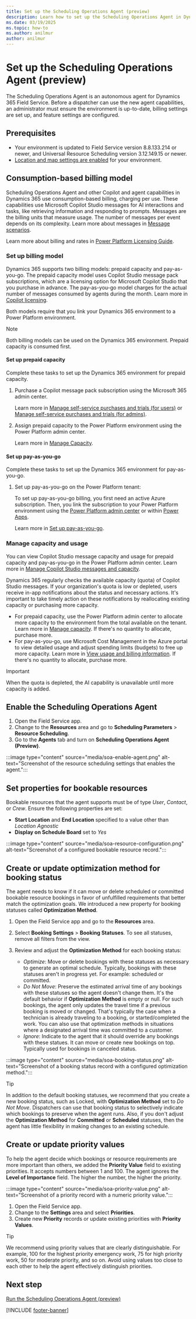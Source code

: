 ```yaml
---
title: Set up the Scheduling Operations Agent (preview)
description: Learn how to set up the Scheduling Operations Agent in Dynamics 365 Field Service for your users.
ms.date: 03/19/2025
ms.topic: how-to
ms.author: anilmur
author: anilmur
---
```


# Set up the Scheduling Operations Agent (preview)

The Scheduling Operations Agent is an autonomous agent for Dynamics 365 Field Service. Before a dispatcher can use the new agent capabilities, an administrator must ensure the environment is up-to-date, billing settings are set up, and feature settings are configured.

## Prerequisites

- Your environment is updated to Field Service version 8.8.133.214 or newer, and Universal Resource Scheduling version 3.12.149.15 or newer.
- [Location and map settings are enabled](field-service-maps-address-locations.md) for your environment.

## Consumption-based billing model

Scheduling Operations Agent and other Copilot and agent capabilities in Dynamics 365 use consumption-based billing, charging per use. These capabilities use Microsoft Copilot Studio messages for AI interactions and tasks, like retrieving information and responding to prompts. Messages are the billing units that measure usage. The number of messages per event depends on its complexity. Learn more about messages in [Message scenarios](/microsoft-copilot-studio/requirements-messages-management#message-scenarios).  

Learn more about billing and rates in [Power Platform Licensing Guide](https://go.microsoft.com/fwlink/?LinkId=2085130).

### Set up billing model

Dynamics 365 supports two billing models: prepaid capacity and pay-as-you-go. The prepaid capacity model uses Copilot Studio message pack subscriptions, which are a licensing option for Microsoft Copilot Studio that you purchase in advance. The pay-as-you-go model charges for the actual number of messages consumed by agents during the month. Learn more in [Copilot licensing](/microsoft-copilot-studio/billing-licensing).

Both models require that you link your Dynamics 365 environment to a Power Platform environment.

> [!NOTE]
> Both billing models can be used on the Dynamics 365 environment. Prepaid capacity is consumed first.

#### Set up prepaid capacity

Complete these tasks to set up the Dynamics 365 environment for prepaid capacity.

1. Purchase a Copilot message pack subscription using the Microsoft 365 admin center.

   Learn more in [Manage self-service purchases and trials (for users)](/microsoft-365/commerce/subscriptions/manage-self-service-purchases-users) or [Manage self-service purchases and trials (for admins)](/microsoft-365/commerce/subscriptions/manage-self-service-purchases-admins).

1. Assign prepaid capacity to the Power Platform environment using the Power Platform admin center.

   Learn more in [Manage Capacity](/power-platform/admin/manage-copilot-studio-messages-capacity?tabs=new#manage-capacity).

#### Set up pay-as-you-go

Complete these tasks to set up the Dynamics 365 environment for pay-as-you-go.

1. Set up pay-as-you-go on the Power Platform tenant:

   To set up pay-as-you-go billing, you first need an active Azure subscription. Then, you link the subscription to your Power Platform environment using the [Power Platform admin center](https://admin.powerplatform.microsoft.com/) or within [Power Apps](https://make.powerapps.com/).

   Learn more in [Set up pay-as-you-go](/power-platform/admin/pay-as-you-go-set-up).

### Manage capacity and usage

You can view Copilot Studio message capacity and usage for prepaid capacity and pay-as-you-go in the Power Platform admin center. Learn more in [Manage Copilot Studio messages and capacity](/power-platform/admin/manage-copilot-studio-messages-capacity).

Dynamics 365 regularly checks the available capacity (quota) of Copilot Studio messages. If your organization's quota is low or depleted, users receive in-app notifications about the status and necessary actions. It's important to take timely action on these notifications by reallocating existing capacity or purchasing more capacity.

- For prepaid capacity, use the Power Platform admin center to allocate more capacity to the environment from the total available on the tenant. Learn more in [Manage capacity](/power-platform/admin/manage-copilot-studio-messages-capacity#manage-capacity). If there's no quantity to allocate, purchase more.
- For pay-as-you-go, use Microsoft Cost Management in the Azure portal to view detailed usage and adjust spending limits (budgets) to free up more capacity. Learn more in [View usage and billing information](/power-platform/admin/pay-as-you-go-usage-costs). If there's no quantity to allocate, purchase more.

> [!IMPORTANT]
> When the quota is depleted, the AI capability is unavailable until more capacity is added.

## Enable the Scheduling Operations Agent

1. Open the Field Service app.
1. Change to the **Resources** area and go to **Scheduling Parameters** > **Resource Scheduling**.
1. Go to the **Agents** tab and turn on **Scheduling Operations Agent (Preview)**.

:::image type="content" source="media/soa-enable-agent.png" alt-text="Screenshot of the resource scheduling settings that enables the agent.":::

## Set properties for bookable resources

Bookable resources that the agent supports must be of type *User*, *Contact*, or *Crew*. Ensure the following properties are set:

- **Start Location** and **End Location** specified to a value other than *Location Agnostic*
- **Display on Schedule Board** set to *Yes*

:::image type="content" source="media/soa-resource-configuration.png" alt-text="Screenshot of a configured bookable resource record.":::

## Create or update optimization method for booking status

The agent needs to know if it can move or delete scheduled or committed bookable resource bookings in favor of unfulfilled requirements that better match the optimization goals. We introduced a new property for booking statuses called **Optimization Method**.

1. Open the Field Service app and go to the **Resources** area.
1. Select **Booking Settings** > **Booking Statuses**. To see all statuses, remove all filters from the view.
1. Review and adjust the **Optimization Method** for each booking status:

    - *Optimize*: Move or delete bookings with these statuses as necessary to generate an optimal schedule. Typically, bookings with these statuses aren't in progress yet. For example: scheduled or committed.
    - *Do Not Move*: Preserve the estimated arrival time of any bookings with these statuses so the agent doesn't change them. It's the default behavior if **Optimization Method** is empty or null. For such bookings, the agent only updates the travel time if a previous booking is moved or changed. That's typically the case when a technician is already traveling to a booking, or started/completed the work. You can also use that optimization methods in situations where a designated arrival time was committed to a customer.
    - *Ignore*: Indicate to the agent that it should override any bookings with these statues. It can move or create new bookings on top. Typically used for bookings in canceled status.

:::image type="content" source="media/soa-booking-status.png" alt-text="Screenshot of a booking status record with a configured optimization method.":::

> [!TIP]
> In addition to the default booking statuses, we recommend that you create a new booking status, such as Locked, with **Optimization Method** set to *Do Not Move*. Dispatchers can use that booking status to selectively indicate which bookings to preserve when the agent runs. Also, if you don't adjust the **Optimization Method** for **Committed** or **Scheduled** statuses, then the agent has little flexibility in making changes to an existing schedule.

## Create or update priority values

To help the agent decide which bookings or resource requirements are more important than others, we added the **Priority Value** field to existing priorities. It accepts numbers between 1 and 100. The agent ignores the **Level of Importance** field. The higher the number, the higher the priority.

:::image type="content" source="media/soa-priority-value.png" alt-text="Screenshot of a priority record with a numeric priority value.":::

1. Open the Field Service app.
2. Change to the **Settings** area and select **Priorities**.
3. Create new **Priority** records or update existing priorities with **Priority Values**.  

> [!TIP]
> We recommend using priority values that are clearly distinguishable. For example, 100 for the highest priority emergency work, 75 for high priority work, 50 for moderate priority, and so on. Avoid using values too close to each other to help the agent effectively distinguish priorities.

## Next step

[Run the Scheduling Operations Agent (preview)](soa-run.md)

[!INCLUDE [footer-banner](../includes/footer-banner.md)]
